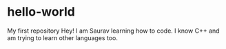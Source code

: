 # hello-world
My first repository
Hey! I am Saurav learning how to code. I know C++ and am trying to learn other languages too.
